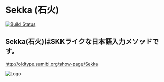 # Sekka (石火)

 [![Build Status](https://secure.travis-ci.org/kiyoka/sekka.png)](http://travis-ci.org/kiyoka/sekka)

##  Sekka(石火)はSKKライクな日本語入力メソッドです。
 <http://oldtype.sumibi.org/show-page/Sekka>

 ![Logo]( http://pix.am/u2Hv.png )
